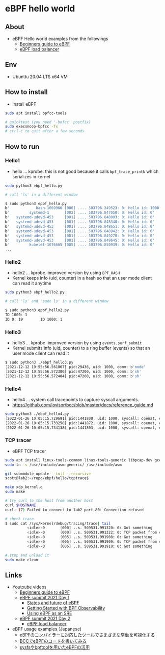 # eBPF hello world

## About

* eBPF Hello world examples from the followings
  * [Beginners guide to eBPF](https://www.youtube.com/watch?v=lrSExTfS-iQ)
  * [eBPF load balancer](https://www.youtube.com/watch?v=ZNtVedFsD-k&t=0s)

## Env

* Ubunttu 20.04 LTS x64 VM

## How to install

* Install eBPF

```sh
sudo apt install bpfcc-tools

# quicktest (you need '-bofcc' postfix)
sudo execsnoop-bpfcc -Tx
# ctrl-c to quit after a few seconds
```

## How to run

### Hello1

* hello ... kprobe. this is not good because it calls `bpf_trace_printk` which serializes in kernel

```sh
sudo python3 ebpf_hello.py

# call 'ls' in a different window

$ sudo python3 epbf_hello.py
b'            bash-1069966 [000] .... 503796.349523: 0: Hello id: 1000'
b'         systemd-1       [002] .... 503796.847050: 0: Hello id: 0'
b'   systemd-udevd-453     [001] .... 503796.848003: 0: Hello id: 0'
b'   systemd-udevd-453     [001] .... 503796.848340: 0: Hello id: 0'
b'   systemd-udevd-453     [001] .... 503796.848651: 0: Hello id: 0'
b'   systemd-udevd-453     [001] .... 503796.848942: 0: Hello id: 0'
b'   systemd-udevd-453     [001] .... 503796.849270: 0: Hello id: 0'
b'   systemd-udevd-453     [001] .... 503796.849645: 0: Hello id: 0'
b'         kubelet-1076665 [005] .... 503796.850939: 0: Hello id: 0'
...
```

### Hello2

* hello2 ... kprobe. improved version by using `BPF_HASH`
* Kernel keeps info (uid, counter) in a hash so that an user mode client can read it anytime

```sh
sudo python3 ebpf_hello2.py

# call 'ls' and 'sudo ls' in a different window

$ sudo python3 epbf_hello2.py
ID 1000: 1
ID 0: 19        ID 1000: 1
```

### Hello3

* hello3 ... kprobe. improved version by using `events.perf_submit`
* Kernel submits info (uid, counter) to a ring buffer (events) so that an user mode client can read it

```sh
$ sudo python3 ./ebpf_hello3.py
[2021-12-12 10:55:56.561067] pid:29436, uid: 1000, comm: b'node'
[2021-12-12 10:55:56.572300] pid:47200, uid: 1000, comm: b'sh'
[2021-12-12 10:55:56.572404] pid:47200, uid: 1000, comm: b'sh'
```

### Hello4

* hello4 ... system call tracepoints to capture syscall arguments.
* <https://github.com/iovisor/bcc/blob/master/docs/reference_guide.md>

```sh
sudo python3 ./ebpf_hello4.py
[2022-01-26 10:05:15.729691] pid:1441800, uid: 1000, syscall: openat, comm: b'go', file: b'/tmp/go-build1646927981/b001/exe/foo'
[2022-01-26 10:05:15.733258] pid:1441872, uid: 1000, syscall: openat, comm: b'foo', file: b''
[2022-01-26 10:05:15.734138] pid:1441803, uid: 1000, syscall: openat, comm: b'go', file: b'/home/scott/.cache/go-build/trim.txt'
```

### TCP tracer

* eBPF TCP tracer

```sh
sudo apt install linux-tools-common linux-tools-generic libpcap-dev gcc-multilib
sudo ln -s /usr/include/asm-generic/ /usr/include/asm

git submodule update --init --recursive
scott@lab2:~/repo/ebpf/hello/tcptrace$

make xdp_kernel.o
sudo make

# try curl to the host from another host
curl $HOSTNAME
curl: (7) Failed to connect to lab2 port 80: Connection refused

# check trace
$ sudo cat /sys/kernel/debug/tracing/trace| tail
          <idle>-0       [000] ..s. 509531.991320: 0: Got something
          <idle>-0       [000] ..s. 509531.991322: 0: TCP packet from c902a8c0 to ca02a8c0
          <idle>-0       [005] ..s. 509531.991908: 0: Got something
          <idle>-0       [005] ..s. 509531.991909: 0: TCP packet from c902a8c0 to ca02a8c0
          <idle>-0       [005] ..s. 509531.991910: 0: Got something

# stop and unload it
sudo make clean
```

## Links

* Youtoube videos
  * [Beginners guide to eBPF](https://www.youtube.com/watch?v=lrSExTfS-iQ)
  * [eBPF summit 2021 Day 1](https://www.youtube.com/watch?v=Kp3PHPuFkaA)
    * [States and future of eBPF](https://www.youtube.com/watch?v=Kp3PHPuFkaA&t=528s)
	* [Getting Started with BPF Observability](https://www.youtube.com/watch?v=Kp3PHPuFkaA&t=1886s)
    * [Using eBPF as an SRE](https://www.youtube.com/watch?v=Kp3PHPuFkaA&t=4974s)
  * [eBPF summit 2021 Day 2](https://www.youtube.com/watch?v=ZNtVedFsD-k&t=0s)
    * [eBPF load balancer](https://www.youtube.com/watch?v=ZNtVedFsD-k&t=0s)
* eBPF usage examples (Japanese)
  * [eBPFのコンパイラーに対応したツールでさまざまな挙動を可視化する](https://gihyo.jp/admin/serial/01/ubuntu-recipe/0688)
  * [BCCでeBPFのコードを書いてみる](https://gihyo.jp/admin/serial/01/ubuntu-recipe/0690)
  * [sysfsやbpftoolを用いたeBPFの活用](https://gihyo.jp/admin/serial/01/ubuntu-recipe/0692)
